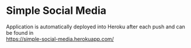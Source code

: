 # Simple Social Media

Application is automatically deployed into Heroku after each push and can be found in
<br>
https://simple-social-media.herokuapp.com/
